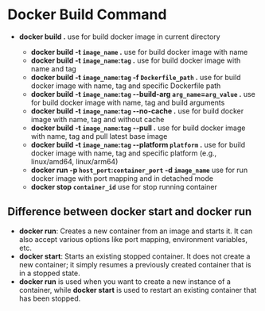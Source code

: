 # Docker Build Command

- **docker build .** use for build docker image in current directory

  - **docker build -t `image_name` .** use for build docker image with name
  - **docker build -t `image_name`:`tag` .** use for build docker image with name and tag
  - **docker build -t `image_name`:`tag` -f `Dockerfile_path` .** use for build docker image with name, tag and specific Dockerfile path
  - **docker build -t `image_name`:`tag` --build-arg `arg_name`=`arg_value` .** use for build docker image with name, tag and build arguments
  - **docker build -t `image_name`:`tag` --no-cache .** use for build docker image with name, tag and without cache
  - **docker build -t `image_name`:`tag` --pull .** use for build docker image with name, tag and pull latest base image
  - **docker build -t `image_name`:`tag` --platform `platform` .** use for build docker image with name, tag and specific platform (e.g., linux/amd64, linux/arm64)
  - **docker run -p `host_port`:`container_port` -d `image_name`** use for run docker image with port mapping and in detached mode 
  - **docker stop `container_id`** use for stop running container

## Difference between docker start and docker run

- **docker run**: Creates a new container from an image and starts it. It can also accept various options like port mapping, environment variables, etc.
- **docker start**: Starts an existing stopped container. It does not create a new container; it simply resumes a previously created container that is in a stopped state.
- **docker run** is used when you want to create a new instance of a container, while **docker start** is used to restart an existing container that has been stopped.



